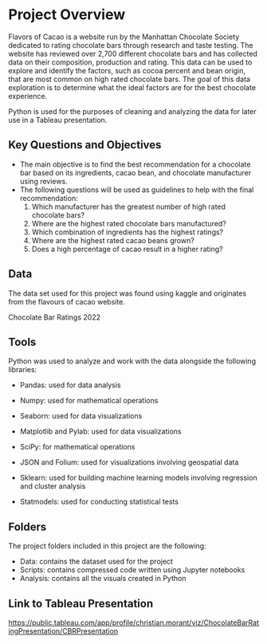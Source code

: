 # Project Overview
Flavors of Cacao is a website run by the Manhattan Chocolate Society dedicated to rating chocolate bars through research and taste testing. The website has reviewed over 2,700 different chocolate bars and has collected data on their composition, production and rating. This data can be used to explore and identify the factors, such as cocoa percent and bean origin, that are most common on high rated chocolate bars. The goal of this data exploration is to determine what the ideal factors are for the best chocolate experience. 

Python is used for the purposes of cleaning and analyzing the data for later use in a Tableau presentation.

## Key Questions and Objectives
- The main objective is to find the best recommendation for a chocolate bar based on its ingredients, cacao bean, and chocolate manufacturer using reviews.
- The following questions will be used as guidelines to help with the final recommendation:
  1. Which manufacturer has the greatest number of high rated chocolate bars?
  2. Where are the highest rated chocolate bars manufactured?
  3. Which combination of ingredients has the highest ratings?
  4. Where are the highest rated cacao beans grown?
  5. Does a high percentage of cacao result in a higher rating?

## Data
The data set used for this project was found using kaggle and originates from the flavours of cacao website. 

Chocolate Bar Ratings 2022 

## Tools 
Python was used to analyze and work with the data alongside the following libraries:

- Pandas: used for data analysis

- Numpy: used for mathematical operations

- Seaborn: used for data visualizations

- Matplotlib and Pylab: used for data visualizations

- SciPy: for mathematical operations
  
- JSON and Folium: used for visualizations involving geospatial data
  
- Sklearn: used for building machine learning models involving regression and cluster analysis

- Statmodels: used for conducting statistical tests

  

## Folders
The project folders included in this project are the following:

- Data: contains the dataset used for the project
- Scripts: contains compressed code written using Jupyter notebooks
- Analysis: contains all the visuals created in Python

## Link to Tableau Presentation
https://public.tableau.com/app/profile/christian.morant/viz/ChocolateBarRatingPresentation/CBRPresentation
